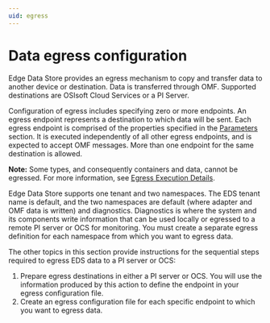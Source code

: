 ```yaml
---
uid: egress
---
```


# Data egress configuration

Edge Data Store provides an egress mechanism to copy and transfer data to another device or destination. Data is transferred through OMF. Supported destinations are OSIsoft Cloud Services or a PI Server.

Configuration of egress includes specifying zero or more endpoints. An egress endpoint represents a destination to which data will be sent. Each egress endpoint is comprised of the properties specified in the [Parameters](#parameters) section. It is executed independently of all other egress endpoints, and is expected to accept OMF messages. More than one endpoint for the same destination is allowed.

**Note:** Some types, and consequently containers and data, cannot be egressed. For more information, see [Egress Execution Details](#egress-execution-details).

Edge Data Store supports one tenant and two namespaces. The EDS tenant name is default, and the two namespaces are default (where adapter and OMF data is written) and diagnostics. Diagnostics is where the system and its components write information that can be used locally or egressed to a remote PI server or OCS for monitoring. You must create a separate egress definition for each namespace from which you want to egress data.

The other topics in this section provide instructions for the sequential steps required to egress EDS data to a PI server or OCS:

1. Prepare egress destinations in either a PI server or OCS. You will use the information produced by this action to define the endpoint in your egress configuration file.
2. Create an egress configuration file for each specific endpoint to which you want to egress data.
